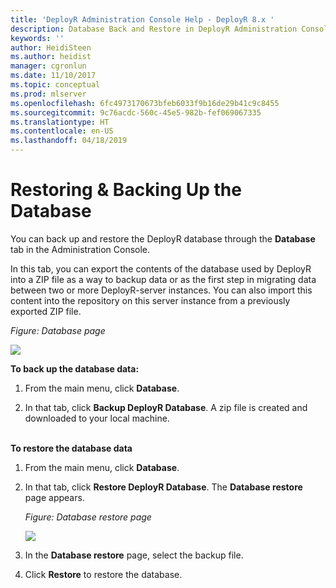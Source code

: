 ```yaml
---
title: 'DeployR Administration Console Help - DeployR 8.x '
description: Database Back and Restore in DeployR Administration Console
keywords: ''
author: HeidiSteen
ms.author: heidist
manager: cgronlun
ms.date: 11/10/2017
ms.topic: conceptual
ms.prod: mlserver
ms.openlocfilehash: 6fc4973170673bfeb6033f9b16de29b41c9c8455
ms.sourcegitcommit: 9c76acdc-560c-45e5-982b-fef069067335
ms.translationtype: HT
ms.contentlocale: en-US
ms.lasthandoff: 04/18/2019
---
```

# <a name="restoring--backing-up-the-database"></a>Restoring & Backing Up the Database

You can back up and restore the DeployR database through the **Database** tab in the Administration Console.

In this tab, you can export the contents of the database used by DeployR into a ZIP file as a way to backup data or as the first step in migrating data between two or more DeployR-server instances. You can also import this content into the repository on this server instance from a previously exported ZIP file. 

_Figure: Database page_

![](media/deployr-admin-console-database/db-tab.png)  


**To back up the database data:**

1.  From the main menu, click **Database**.

1. In that tab, click **Backup DeployR Database**. A zip file is created and downloaded to your local machine.

<br>
<strong>To restore the database data</strong>

1.  From the main menu, click **Database**.

1. In that tab, click **Restore DeployR Database**. The **Database restore** page appears.

    _Figure: Database restore page_
    
    ![](media/deployr-admin-console-database/db-restore.png)

1. In the **Database restore** page, select the backup file.

1. Click **Restore** to restore the database.